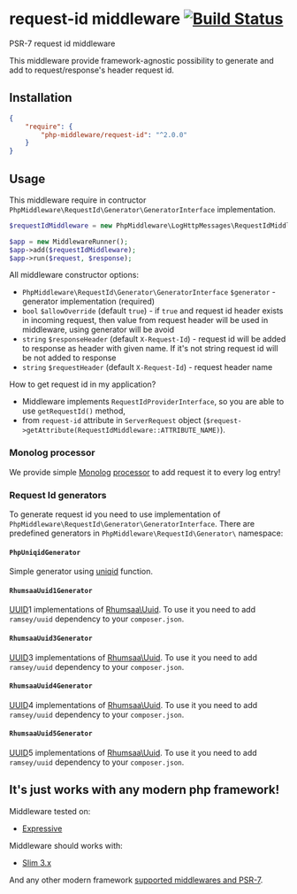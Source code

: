 # request-id middleware [![Build Status](https://travis-ci.org/php-middleware/request-id.svg?branch=master)](https://travis-ci.org/php-middleware/request-id)

PSR-7 request id middleware

This middleware provide framework-agnostic possibility to generate and add to request/response's header request id.

## Installation

```json
{
    "require": {
        "php-middleware/request-id": "^2.0.0"
    }
}
```

## Usage

This middleware require in contructor `PhpMiddleware\RequestId\Generator\GeneratorInterface` implementation.

```php
$requestIdMiddleware = new PhpMiddleware\LogHttpMessages\RequestIdMiddleware($generator);

$app = new MiddlewareRunner();
$app->add($requestIdMiddleware);
$app->run($request, $response);
```

All middleware constructor options:

* `PhpMiddleware\RequestId\Generator\GeneratorInterface` `$generator` - generator implementation (required)
* `bool` `$allowOverride` (default `true`) - if `true` and request id header exists in incoming request, then value from request header will be used in middleware, using generator will be avoid
* `string` `$responseHeader` (default `X-Request-Id`) - request id will be added to response as header with given name. If it's not string request id will be not added to response
* `string` `$requestHeader` (default `X-Request-Id`) - request header name

How to get request id in my application?

* Middleware implements `RequestIdProviderInterface`, so you are able to use `getRequestId()` method,
* from `request-id` attribute in `ServerRequest` object (`$request->getAttribute(RequestIdMiddleware::ATTRIBUTE_NAME)`).

### Monolog processor

We provide simple [Monolog](https://github.com/Seldaek/monolog) [processor](MonologProcessor.php) to add request it to every log entry!

### Request Id generators

To generate request id you need to use implementation of `PhpMiddleware\RequestId\Generator\GeneratorInterface`. There are predefined generators in `PhpMiddleware\RequestId\Generator\` namespace:

#### `PhpUniqidGenerator`

Simple generator using [uniqid](http://php.net/manual/en/function.uniqid.php) function.

#### `RhumsaaUuid1Generator`

[UUID](https://tools.ietf.org/html/rfc4122)1 implementations of [Rhumsaa\Uuid](https://github.com/ramsey/uuid). To use it you need to add `ramsey/uuid` dependency to your `composer.json`.

#### `RhumsaaUuid3Generator`

[UUID](https://tools.ietf.org/html/rfc4122)3 implementations of [Rhumsaa\Uuid](https://github.com/ramsey/uuid). To use it you need to add `ramsey/uuid` dependency to your `composer.json`.

#### `RhumsaaUuid4Generator`

[UUID](https://tools.ietf.org/html/rfc4122)4 implementations of [Rhumsaa\Uuid](https://github.com/ramsey/uuid). To use it you need to add `ramsey/uuid` dependency to your `composer.json`.

#### `RhumsaaUuid5Generator`

[UUID](https://tools.ietf.org/html/rfc4122)5 implementations of [Rhumsaa\Uuid](https://github.com/ramsey/uuid). To use it you need to add `ramsey/uuid` dependency to your `composer.json`.

## It's just works with any modern php framework!

Middleware tested on:
* [Expressive](https://github.com/zendframework/zend-expressive)

Middleware should works with:
* [Slim 3.x](https://github.com/slimphp/Slim)

And any other modern framework [supported middlewares and PSR-7](https://mwop.net/blog/2015-01-08-on-http-middleware-and-psr-7.html).
